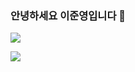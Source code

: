 ### 안녕하세요 이준영입니다 🙌

<img src="https://img.shields.io/badge/spring-#6DB33F?style=for-the-badge&logo=Spring&logoColor=black">

<a href="버튼을 눌렀을 때 이동할 링크" target="_blank"><img src="https://img.shields.io/badge/#6DB33F?style=flat&logo=appveyor&logoColor=#6DB33F"/></a>

<!--
**BangTtagGum/BangTtagGum** is a ✨ _special_ ✨ repository because its `README.md` (this file) appears on your GitHub profile.

Here are some ideas to get you started:



- 🔭 I’m currently working on ...
- 🌱 I’m currently learning Spring
- 👯 I’m looking to collaborate on ...
- 🤔 I’m looking for help with ...
- 💬 Ask me about ...
- 📫 How to reach me: ...
- 😄 Pronouns: ...
- ⚡ Fun fact: ...
-->
